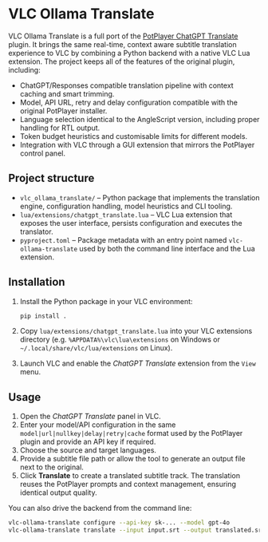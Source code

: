 # VLC Ollama Translate

VLC Ollama Translate is a full port of the
[PotPlayer ChatGPT Translate](https://github.com/Felix3322/PotPlayer_ChatGPT_Translate)
plugin.  It brings the same real-time, context aware subtitle translation
experience to VLC by combining a Python backend with a native VLC Lua
extension.  The project keeps all of the features of the original
plugin, including:

- ChatGPT/Responses compatible translation pipeline with context
  caching and smart trimming.
- Model, API URL, retry and delay configuration compatible with the
  original PotPlayer installer.
- Language selection identical to the AngleScript version, including
  proper handling for RTL output.
- Token budget heuristics and customisable limits for different
  models.
- Integration with VLC through a GUI extension that mirrors the
  PotPlayer control panel.

## Project structure

- `vlc_ollama_translate/` – Python package that implements the
  translation engine, configuration handling, model heuristics and CLI
  tooling.
- `lua/extensions/chatgpt_translate.lua` – VLC Lua extension that
  exposes the user interface, persists configuration and executes the
  translator.
- `pyproject.toml` – Package metadata with an entry point named
  `vlc-ollama-translate` used by both the command line interface and
  the Lua extension.

## Installation

1. Install the Python package in your VLC environment:

   ```bash
   pip install .
   ```

2. Copy `lua/extensions/chatgpt_translate.lua` into your VLC extensions
   directory (e.g. `%APPDATA%\vlc\lua\extensions` on Windows or
   `~/.local/share/vlc/lua/extensions` on Linux).

3. Launch VLC and enable the *ChatGPT Translate* extension from the
   `View` menu.

## Usage

1. Open the *ChatGPT Translate* panel in VLC.
2. Enter your model/API configuration in the same `model|url|nullkey|delay|retry|cache`
   format used by the PotPlayer plugin and provide an API key if
   required.
3. Choose the source and target languages.
4. Provide a subtitle file path or allow the tool to generate an output
   file next to the original.
5. Click **Translate** to create a translated subtitle track.  The
   translation reuses the PotPlayer prompts and context management,
   ensuring identical output quality.

You can also drive the backend from the command line:

```bash
vlc-ollama-translate configure --api-key sk-... --model gpt-4o
vlc-ollama-translate translate --input input.srt --output translated.srt --include-original
```
